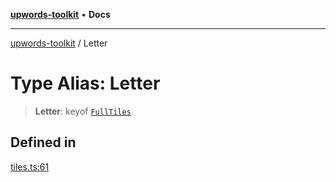 [**upwords-toolkit**](../README.md) • **Docs**

***

[upwords-toolkit](../globals.md) / Letter

# Type Alias: Letter

> **Letter**: keyof [`FullTiles`](FullTiles.md)

## Defined in

[tiles.ts:61](https://github.com/PossibilityZero/upwords-toolkit/blob/2744cc267ac0331cbdb84fe8b6ecb1e227425c44/src/tiles.ts#L61)
